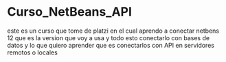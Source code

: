 # Curso_NetBeans_API
este es un curso que tome de platzi en el cual aprendo a conectar netbens 12 que es la version que voy a usa y todo esto conectarlo con bases de datos y lo que quiero aprender que es conectarlos con API en servidores remotos o locales 
